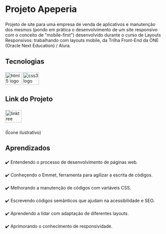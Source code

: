 <h1 align="left">Projeto Apeperia</h1>

###

<p align="left">Projeto de site para uma empresa de venda de aplicativos e manutenção dos mesmos (pondo em prática o desenvolvimento de um site responsivo com o conceito de "mobile-first") desenvolvido durante o curso de Layouts Responsivos: trabalhando com layouts mobile, da Trilha Front-End da ONE (Oracle Next Education) / Alura.</p>

###

<h2 align="left">Tecnologias</h2>

###

<div align="left">
  <img src="https://cdn.jsdelivr.net/gh/devicons/devicon/icons/html5/html5-original.svg" height="40" width="52" alt="html5 logo"  />
  <img src="https://cdn.jsdelivr.net/gh/devicons/devicon/icons/css3/css3-original.svg" height="40" width="52" alt="css3 logo"  />
</div>

###

<h2 align="left">Link do Projeto</h2>

###

<div align="left">
  <a href="https://eversonvieiradelima.github.io/Apeperia/" target="_blank">
    <img src="https://cdn-icons-png.flaticon.com/512/455/455590.png" width="52" height="40" alt="linktree logo"  />
  </a>
</div>

###

<p align="left">(Ícone ilustrativo)</p>

###

<h2 align="left">Aprendizados</h2>

###

<p align="left">✔️ Entendendo o processo de desenvolvimento de páginas web.<br><br>✔️ Conheçendo o Emmet, ferramenta para agilizar a escrita de códigos.<br><br>✔️ Melhorando a manutenção de códigos com variáveis CSS.<br><br>✔️ Escrevendo códigos semânticos que ajudam na acessibilidade e SEO.<br><br>✔️ Aprendendo a lidar com adaptação de diferentes layouts.<br><br>✔️ Aprimorando o conhecimento de responsividade.</p>

###
